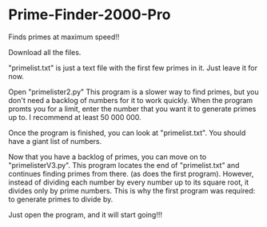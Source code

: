 # Prime-Finder-2000-Pro
Finds primes at maximum speed!!

Download all the files.

"primelist.txt" is just a text file with the first few primes in it. Just leave it for now.

Open "primelister2.py"
This program is a slower way to find primes, but you don't need a backlog of numbers for it to work quickly.
When the program promts you for a limit, enter the number that you want it to generate primes up to. I recommend at least 50 000 000.

Once the program is finished, you can look at "primelist.txt". You should have a giant list of numbers.

Now that you have a backlog of primes, you can move on to "primelisterV3.py". This program locates the end of "primelist.txt" and continues finding primes from there. (as does the first program).
However, instead of dividing each number by every number up to its square root, it divides only by prime numbers.
This is why the first program was required: to generate primes to divide by.

Just open the program, and it will start going!!!

